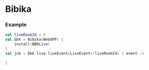# Bibika

### Example

```kotlin
val liveRoomId = 6
val bbk = Bibika(WebAPP) {
    install(BBKLive)
}
val job = bbk.live.liveEvent<LiveEvent>(liveRoomId) { event ->
   
}

```
